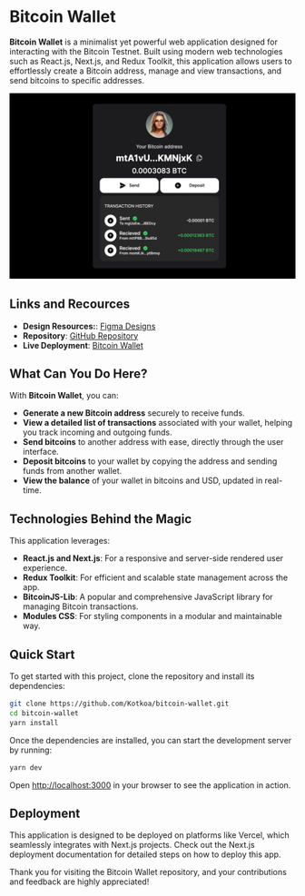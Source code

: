 # Bitcoin Wallet

**Bitcoin Wallet** is a minimalist yet powerful web application designed for interacting with the Bitcoin Testnet. Built using modern web technologies such as React.js, Next.js, and Redux Toolkit, this application allows users to effortlessly create a Bitcoin address, manage and view transactions, and send bitcoins to specific addresses.

![Bitcoin Wallet Screenshot](https://github.com/Kotkoa/bitcoin-wallet/blob/main/Screenshot%202024-04-29%20at%2021.55.40.png)

## Links and Recources

- **Design Resources:**: [Figma Designs](https://www.figma.com/file/yi9IptRTSWss5zF8ETC3u2/HH-Test-Bitcoin-Wallet?type=design&node-id=0-1&mode=design)
- **Repository**: [GitHub Repository](https://github.com/Kotkoa/bitcoin-wallet)
- **Live Deployment**: [Bitcoin Wallet](https://bitcoin-wallet-phi.vercel.app/)

## What Can You Do Here?

With **Bitcoin Wallet**, you can:

- **Generate a new Bitcoin address** securely to receive funds.
- **View a detailed list of transactions** associated with your wallet, helping you track incoming and outgoing funds.
- **Send bitcoins** to another address with ease, directly through the user interface.
- **Deposit bitcoins** to your wallet by copying the address and sending funds from another wallet.
- **View the balance** of your wallet in bitcoins and USD, updated in real-time.

## Technologies Behind the Magic

This application leverages:

- **React.js and Next.js**: For a responsive and server-side rendered user experience.
- **Redux Toolkit**: For efficient and scalable state management across the app.
- **BitcoinJS-Lib**: A popular and comprehensive JavaScript library for managing Bitcoin transactions.
- **Modules CSS**: For styling components in a modular and maintainable way.

## Quick Start

To get started with this project, clone the repository and install its dependencies:

```bash
git clone https://github.com/Kotkoa/bitcoin-wallet.git
cd bitcoin-wallet
yarn install
```

Once the dependencies are installed, you can start the development server by running:

```bash
yarn dev
```

Open <http://localhost:3000> in your browser to see the application in action.

## Deployment

This application is designed to be deployed on platforms like Vercel, which seamlessly integrates with Next.js projects. Check out the Next.js deployment documentation for detailed steps on how to deploy this app.

Thank you for visiting the Bitcoin Wallet repository, and your contributions and feedback are highly appreciated!
